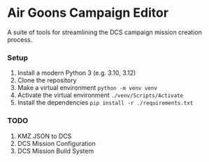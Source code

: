 # Air Goons Campaign Editor
A suite of tools for streamlining the DCS campaign mission creation process.

### Setup
1. Install a modern Python 3 (e.g. 3.10, 3.12)
2. Clone the repository
3. Make a virtual environment `python -m venv venv`
4. Activate the virtual environment `./venv/Scripts/Activate`
5. Install the dependencies `pip install -r ./requirements.txt`

### TODO
1.  KMZ JSON to DCS
2.  DCS Mission Configuration
3.  DCS Mission Build System  
